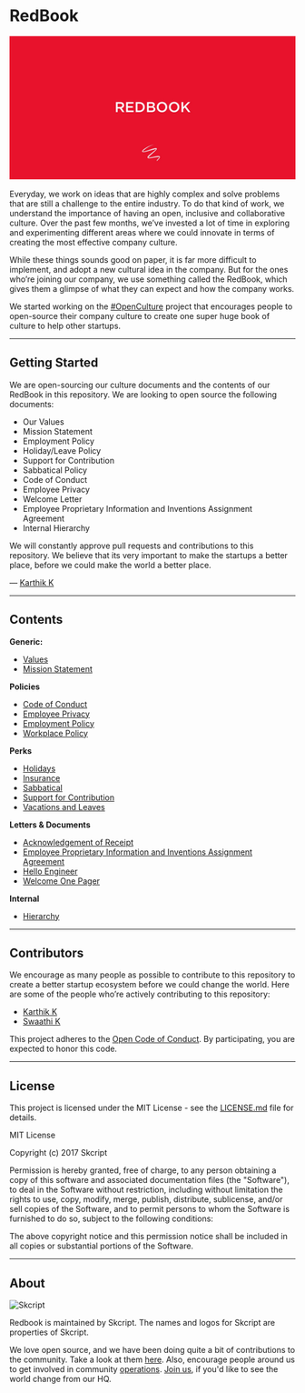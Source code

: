 # RedBook

![Redbook Image](redbook.jpeg)

Everyday, we work on ideas that are highly complex and solve problems that are still a challenge to the entire industry. To do that kind of work, we understand the importance of having an open, inclusive and collaborative culture. Over the past few months, we’ve invested a lot of time in exploring and experimenting different areas where we could innovate in terms of creating the most effective company culture. 

While these things sounds good on paper, it is far more difficult to implement, and adopt a new cultural idea in the company. But for the ones who’re joining our company, we use something called the RedBook, which gives them a glimpse of what they can expect and how the company works. 

We started working on the [#OpenCulture](https://twitter.com/SkcriptHQ/status/644131856334499841) project that encourages people to open-source their company culture to create one super huge book of culture to help other startups.

***

## Getting Started

We are open-sourcing our culture documents and the contents of our RedBook in this repository. We are looking to open source the following documents:

- Our Values
- Mission Statement
- Employment Policy
- Holiday/Leave Policy
- Support for Contribution
- Sabbatical Policy
- Code of Conduct
- Employee Privacy
- Welcome Letter
- Employee Proprietary Information and Inventions Assignment Agreement
- Internal Hierarchy

We will constantly approve pull requests and contributions to this repository. We believe that its very important to make the startups a better place, before we could make the world a better place.

— [Karthik K](https://twitter.com/imkarthikk)

***

## Contents

**Generic:**

- [Values](https://github.com/skcript/RedBook/blob/master/Values.md)
- [Mission Statement](https://github.com/skcript/RedBook/blob/master/Mission%20Statement.md)

**Policies**

- [Code of Conduct](https://github.com/skcript/RedBook/blob/master/Policies/Code%20of%20Conduct.md)
- [Employee Privacy](https://github.com/skcript/RedBook/blob/master/Policies/Employee%20Privacy.md)
- [Employment Policy](https://github.com/skcript/RedBook/blob/master/Policies/Employment%20Policy.md)
- [Workplace Policy](https://github.com/skcript/RedBook/blob/master/Policies/Workplace%20Policy.md)

**Perks**

- [Holidays](https://github.com/skcript/RedBook/blob/master/Perks/Holidays.md)
- [Insurance](https://github.com/skcript/RedBook/blob/master/Perks/Insurance.md)
- [Sabbatical](https://github.com/skcript/RedBook/blob/master/Perks/Sabbatical.md)
- [Support for Contribution](https://github.com/skcript/RedBook/blob/master/Perks/Support%20for%20Contribution.md)
- [Vacations and Leaves](https://github.com/skcript/RedBook/blob/master/Perks/Vacations%20and%20Leaves.md)

**Letters & Documents**

- [Acknowledgement of Receipt](https://github.com/skcript/RedBook/blob/master/Letters%20%26%20Documents/Acknowledgment%20of%20Receipt.md)
- [Employee Proprietary Information and Inventions Assignment Agreement](https://github.com/skcript/RedBook/blob/master/Letters%20%26%20Documents/EPIIAA.md)
- [Hello Engineer](https://github.com/skcript/RedBook/blob/master/Letters%20%26%20Documents/Hello%20Engineer.md)
- [Welcome One Pager](https://github.com/skcript/RedBook/blob/master/Letters%20%26%20Documents/Welcome%20One%20Pager.md)

**Internal**

- [Hierarchy](https://github.com/skcript/RedBook/blob/master/Internal/Hierarchy.md)

***

## Contributors

We encourage as many people as possible to contribute to this repository to create a better startup ecosystem before we could change the world. Here are some of the people who’re actively contributing to this repository:

- [Karthik K](https://github.com/imkarthikk)
- [Swaathi K](https://github.com/swaathi)

This project adheres to the [Open Code of Conduct][code-of-conduct]. By participating, you are expected to honor this code.

[code-of-conduct]: http://todogroup.org/opencodeofconduct/#RedBook/karthik@skcript.com

***

## License

This project is licensed under the MIT License - see the [LICENSE.md](LICENSE.md) file for details.

  MIT License

  Copyright (c) 2017 Skcript

  Permission is hereby granted, free of charge, to any person obtaining a copy
  of this software and associated documentation files (the "Software"), to deal
  in the Software without restriction, including without limitation the rights
  to use, copy, modify, merge, publish, distribute, sublicense, and/or sell
  copies of the Software, and to permit persons to whom the Software is
  furnished to do so, subject to the following conditions:

  The above copyright notice and this permission notice shall be included in all
  copies or substantial portions of the Software.


***

## About

![Skcript](http://www.skcript.com/static/skcript_norm.png)

Redbook is maintained by Skcript. The names and logos for Skcript are properties of Skcript.

We love open source, and we have been doing quite a bit of contributions to the community. Take a look at them [here][skcriptoss]. Also, encourage people around us to get involved in community [operations][community]. [Join us][hiring], if you'd like to see the world change from our HQ.

[skcriptoss]: http://skcript.github.io/
[community]: http://discourse.skcript.com/
[hiring]: http://www.skcript.com/careers?utm_source=github
